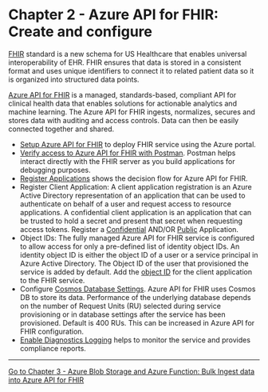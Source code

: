 # Chapter 2 - Azure API for FHIR: Create and configure

[FHIR](https://hl7.org/fhir/) standard is a new schema for US Healthcare that enables universal interoperability of EHR. FHIR ensures that data is stored in a consistent format and uses unique identifiers to connect it to related patient data so it is organized into structured data points.

[Azure API for FHIR](https://docs.microsoft.com/en-us/azure/healthcare-apis/) is a managed, standards-based, compliant API for clinical health data that enables solutions for actionable analytics and machine learning.
The Azure API for FHIR ingests, normalizes, secures and stores data with auditing and access controls. Data can then be easily connected together and shared.

* [Setup Azure API for FHIR](https://docs.microsoft.com/en-us/azure/healthcare-apis/fhir-paas-portal-quickstart) to deploy FHIR service using the Azure portal.
* [Verify access to Azure API for FHIR with Postman](https://docs.microsoft.com/en-us/azure/healthcare-apis/access-fhir-postman-tutorial). Postman helps interact directly with the FHIR server as you build applications for debugging purposes.
* [Register Applications](https://docs.microsoft.com/en-us/azure/healthcare-apis/tutorial-1-decision-flow) shows the decision flow for Azure API for FHIR.
* Register Client Application: A client application registration is an Azure Active Directory representation of an application that can be used to authenticate on behalf of a user and request access to resource applications. A confidential client application is an application that can be trusted to hold a secret and present that secret when requesting access tokens.
  Register a [Confidential](https://docs.microsoft.com/en-us/azure/healthcare-apis/register-confidential-azure-ad-client-app) AND/OR [Public](https://docs.microsoft.com/en-us/azure/healthcare-apis/register-public-azure-ad-client-app) Application.
* Object IDs: The fully managed Azure API for FHIR service is configured to allow access for only a pre-defined list of identity object IDs. An identity object ID is either the object ID of a user or a service principal in Azure Active Directory. The Object ID of the user that provisioned the service is added by default. Add the [object ID](https://docs.microsoft.com/en-us/azure/healthcare-apis/find-identity-object-ids) for the client application to the FHIR service.
* Configure [Cosmos Database Settings](https://docs.microsoft.com/en-us/azure/healthcare-apis/configure-database). Azure API for FHIR uses Cosmos DB to store its data. Performance of the underlying database depends on the number of Request Units (RU) selected during service provisioning or in database settings after the service has been provisioned. Default is 400 RUs. This can be increased in Azure API for FHIR configuration. 
* [Enable Diagnostics Logging](https://docs.microsoft.com/en-us/azure/healthcare-apis/enable-diagnostic-logging) helps to monitor the service and provides compliance reports.


***

[Go to Chapter 3 - Azure Blob Storage and Azure Function: Bulk Ingest data into Azure API for FHIR](../Chapter3-AzureBlobStorageandAzureFunction/ReadMe.md)
